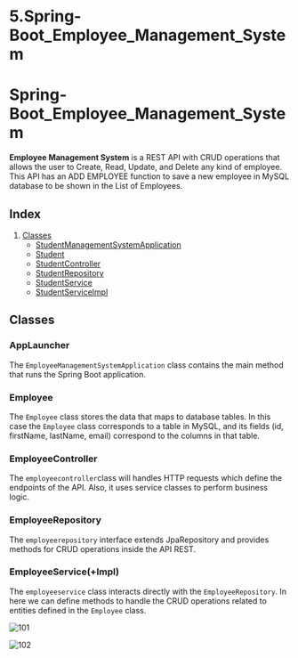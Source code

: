 # 5.Spring-Boot_Employee_Management_System

<!DOCTYPE html>
<html>

<body>

<h1>Spring-Boot_Employee_Management_System</h1>

<p><strong>Employee Management System</strong> is a REST API with CRUD operations that allows the user to Create, Read, Update, and Delete any kind of employee. This API has an ADD EMPLOYEE function
to save a new employee in MySQL database to be shown in the List of Employees.
  
<h2>Index</h2>

<ol>
   <li><a href="#classes">Classes</a>
        <ul>
            <li><a href="#employeemanagementsystemapplication">StudentManagementSystemApplication</a></li>
            <li><a href="#employee">Student</a></li>
            <li><a href="#employeecontroller">StudentController</a></li>
            <li><a href="#employeerepository">StudentRepository</a></li>
            <li><a href="#employeeservice">StudentService</a></li>
            <li><a href="#employeeserviceimpl">StudentServiceImpl</a></li>
        </ul>
    </li>
</ol>

<h2 id="classes">Classes</h2>

<h3 id="employeemanagementsystemapplication">AppLauncher</h3>
<p>The <code>EmployeeManagementSystemApplication</code> class contains the main method that runs the Spring Boot application.</p>

<h3 id="employee">Employee</h3>
<p>The <code>Employee</code> class stores the data that maps to database tables. In this case the <code>Employee</code> class corresponds to a table in MySQL, and its fields (id, firstName, lastName, email) correspond to the columns in that table. </p>

<h3 id="employeecontroller">EmployeeController</h3>
<p>The <code>employeecontroller</code>class will handles HTTP requests which define the endpoints of the API. Also, it uses service classes to perform business logic.

<h3 id="employeerepository">EmployeeRepository</h3>
<p>The <code>employeerepository</code> interface extends JpaRepository and provides methods for CRUD operations inside the API REST.  
  
<h3 id="employeeservice(+Impl)">EmployeeService(+Impl)</h3>
<p>The <code>employeeservice</code> class interacts directly with the <code>EmployeeRepository</code>. In here we can define methods to handle the CRUD operations related to entities defined in the <code>Employee</code> class.</p>

</body>

</html>


![101](https://github.com/user-attachments/assets/7ecad9ff-8ab0-476e-b443-8daf728774c5)

![102](https://github.com/user-attachments/assets/7e856e95-ec7c-4caf-a35f-a25ca058d9e5)

